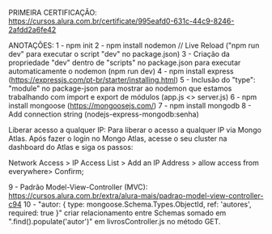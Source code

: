 PRIMEIRA CERTIFICAÇÃO: https://cursos.alura.com.br/certificate/995eafd0-631c-44c9-8246-2afdd2a6fe42

ANOTAÇÕES:
1 - npm init
2 - npm install nodemon // Live Reload ("npm run dev" para executar o script "dev" no package.json)
3 - Criação da propriedade "dev" dentro de "scripts" no package.json para executar automaticamente o nodemon (npm run dev)
4 - npm install express (https://expressjs.com/pt-br/starter/installing.html)
5 - Inclusão do "type": "module" no package-json para mostrar ao nodemon que estamos trabalhando com import e export de módulos (app.js <> server.js)
6 - npm install mongoose (https://mongoosejs.com/)
7 - npm install mongodb
8 - Add connection string (nodejs-express-mongodb:senha)

Liberar acesso a qualquer IP:
Para liberar o acesso a qualquer IP via Mongo Atlas. Após fazer o login no Mongo Atlas, acesse o seu cluster na dashboard do Atlas e siga os passos:

Network Access > IP Access List > Add an IP Address > allow access from everywhere> Confirm;

9 - Padrão Model-View-Controller (MVC): https://cursos.alura.com.br/extra/alura-mais/padrao-model-view-controller-c94
10 - "autor: { type: mongoose.Schema.Types.ObjectId, ref: 'autores', required: true }" criar relacionamento entre Schemas somado em ".find().populate('autor')" em livrosController.js no método GET.
